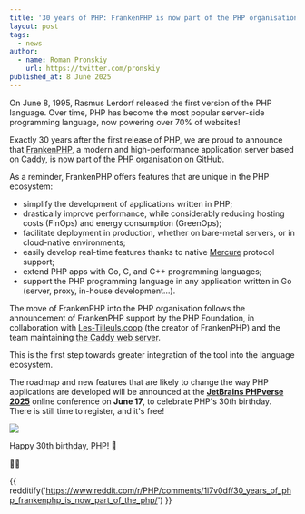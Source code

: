 ```yaml
---
title: '30 years of PHP: FrankenPHP is now part of the PHP organisation'
layout: post
tags:
  - news
author:
  - name: Roman Pronskiy
    url: https://twitter.com/pronskiy
published_at: 8 June 2025
---
```


On June 8, 1995, Rasmus Lerdorf released the first version of the PHP language. Over time, PHP has become the most popular server-side programming language, now powering over 70% of websites!

Exactly 30 years after the first release of PHP, we are proud to announce that [FrankenPHP](https://frankenphp.dev), a modern and high-performance application server based on Caddy, is now part of [the PHP organisation on GitHub](https://github.com/php/frankenphp).

As a reminder, FrankenPHP offers features that are unique in the PHP ecosystem:

* simplify the development of applications written in PHP;
* drastically improve performance, while considerably reducing hosting costs (FinOps) and energy consumption (GreenOps);
* facilitate deployment in production, whether on bare-metal servers, or in cloud-native environments;
* easily develop real-time features thanks to native [Mercure](https://mercure.rocks) protocol support;
* extend PHP apps with Go, C, and C++ programming languages;
* support the PHP programming language in any application written in Go (server, proxy, in-house development…).

The move of FrankenPHP into the PHP organisation follows the announcement of FrankenPHP support by the PHP Foundation, in collaboration with [Les-Tilleuls.coop](https://les-tilleuls.coop) (the creator of FrankenPHP) and the team maintaining [the Caddy web server](https://caddyserver.com).  

This is the first step towards greater integration of the tool into the language ecosystem.

The roadmap and new features that are likely to change the way PHP applications are developed will be announced at the **[JetBrains PHPverse 2025](https://jb.gg/phpverse-phpf)** online conference on **June 17**, to celebrate PHP's 30th birthday. There is still time to register, and it's free!

[![](/assets/post-images/2025/phpverse_2025.gif)](https://jb.gg/phpverse-phpf)

Happy 30th birthday, PHP! 🎉

🐘💜

{{ redditify('https://www.reddit.com/r/PHP/comments/1l7v0df/30_years_of_php_frankenphp_is_now_part_of_the_php/') }}
